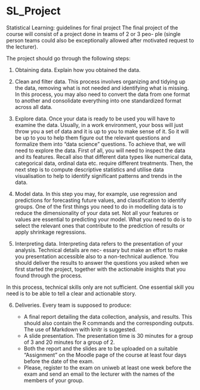 # SL_Project

Statistical Learning: guidelines for final project
The final project of the course will consist of a project done in teams of 2 or 3 peo-
ple (single person teams could also be exceptionally allowed after motivated request to the
lecturer).

   The project should go through the following steps:

  1. Obtaining data.
     Explain how you obtained the data.

  2. Clean and filter data.
     This process involves organizing and tidying up the data, removing what is not needed
     and identifying what is missing. In this process, you may also need to convert the
     data from one format to another and consolidate everything into one standardized
     format across all data.

  3. Explore data.
     Once your data is ready to be used you will have to examine the data. Usually, in a
     work environment, your boss will just throw you a set of data and it is up to you to
     make sense of it. So it will be up to you to help them figure out the relevant questions
     and formalize them into “data science” questions.
     To achieve that, we will need to explore the data. First of all, you will need to inspect
     the data and its features. Recall also that different data types like numerical data,
     categorical data, ordinal data etc. require different treatments.
     Then, the next step is to compute descriptive statistics and utilise data visualisation
     to help to identify significant patterns and trends in the data.

  4. Model data.
     In this step you may, for example, use regression and predictions for forecasting future
     values, and classification to identify groups.
     One of the first things you need to do in modelling data is to reduce the dimensionality
     of your data set. Not all your features or values are essential to predicting your model.
     What you need to do is to select the relevant ones that contribute to the prediction
     of results or apply shrinkage regressions.

  5. Interpreting data.
     Interpreting data refers to the presentation of your analysis. Technical details are nec-
     essary but make an effort to make you presentation accessible also to a non-technical
     audience. You should deliver the results to answer the questions you asked when we
     first started the project, together with the actionable insights that you found through
     the process.

In this process, technical skills only are not sufficient. One essential skill you need is
  to be able to tell a clear and actionable story.

6. Deliveries.
   Every team is supposed to produce:

     - A final report detailing the data collection, analysis, and results. This should also
       contain the R commands and the corresponding outputs. The use of Markdown
       with knitr is suggested.
     - A slide presentation. The presentation time is 30 minutes for a group of 3 and
       20 minutes for a group of 2.
     - Both the report and the slides are to be uploaded on a suitable “Assignment”
       on the Moodle page of the course at least four days before the date of the
       exam.
     - Please, register to the exam on uniweb at least one week before the exam and
       send an email to the lecturer with the names of the members of your group.
